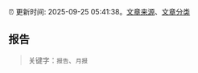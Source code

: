 :alarm_clock: 更新时间: 2025-09-25 05:41:38。[文章来源](/README.md)、[文章分类](/TAGS.md)

## 报告


> 关键字：`报告`、`月报`



